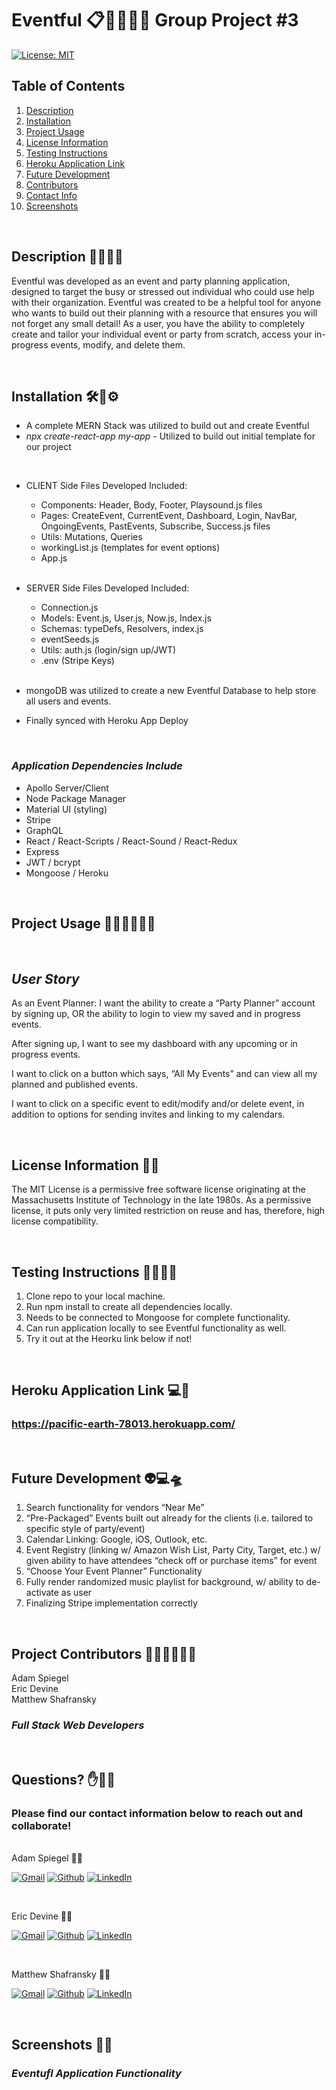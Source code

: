 # Eventful 📋🥳🎉🎈🎁 Group Project #3

[![License: MIT](https://img.shields.io/badge/License-MIT-yellow.svg)](https://opensource.org/licenses/MIT)

## Table of Contents

1.  [Description](#Description)
2.  [Installation](##Installation)
3.  [Project Usage](#Project-Usage)
4.  [License Information](#License-Information)
5.  [Testing Instructions](#Testing-Instructions)
6.  [Heroku Application Link](#Heroku-Application-Link)
7.  [Future Development](#Future-Development)
8.  [Contributors](##Project-Contributors)
9.  [Contact Info](#Questions)
10. [Screenshots](#Screenshots)

<br>

## Description 👗🎁🥂👔

Eventful was developed as an event and party planning application, designed to target the busy or stressed out individual who could use help with their organization. Eventful was created to be a helpful tool for anyone who wants to build out their planning with a resource that ensures you will not forget any small detail! As a user, you have the ability to completely create and tailor your individual event or party from scratch, access your in-progress events, modify, and delete them.

<br>

## Installation 🛠️🔩⚙️

- A complete MERN Stack was utilized to build out and create Eventful
- _npx create-react-app my-app_ - Utilized to build out initial template for our project

<br>

- CLIENT Side Files Developed Included:

  - Components: Header, Body, Footer, Playsound.js files
  - Pages: CreateEvent, CurrentEvent, Dashboard, Login, NavBar, OngoingEvents, PastEvents, Subscribe, Success.js files
  - Utils: Mutations, Queries
  - workingList.js (templates for event options)
  - App.js

  <br>

- SERVER Side Files Developed Included:

  - Connection.js
  - Models: Event.js, User.js, Now.js, Index.js
  - Schemas: typeDefs, Resolvers, index.js
  - eventSeeds.js
  - Utils: auth.js (login/sign up/JWT)
  - .env (Stripe Keys)

  <br>

- mongoDB was utilized to create a new Eventful Database to help store all users and events.
- Finally synced with Heroku App Deploy

<br>

### _Application Dependencies Include_

- Apollo Server/Client
- Node Package Manager
- Material UI (styling)
- Stripe
- GraphQL
- React / React-Scripts / React-Sound / React-Redux
- Express
- JWT / bcrypt
- Mongoose / Heroku

<br>

## Project Usage 👰‍♀️💌⛪🤵‍♂️

<br>

## _User Story_

As an Event Planner:
I want the ability to create a “Party Planner” account by signing up,
OR the ability to login to view my saved and in progress events.

After signing up,
I want to see my dashboard with any upcoming or in progress events.

I want to click on a button which says, “All My Events” and can view all my planned and published events.

I want to click on a specific event to edit/modify and/or delete event, in addition to options for sending invites and linking to my calendars.

<br>

## License Information 🎫📝

The MIT License is a permissive free software license originating at the Massachusetts Institute of Technology in the late 1980s. As a permissive license, it puts only very limited restriction on reuse and has, therefore, high license compatibility.

<br>

## Testing Instructions 🧪👨‍🔬🔬

1. Clone repo to your local machine.
2. Run npm install to create all dependencies locally.
3. Needs to be connected to Mongoose for complete functionality.
4. Can run application locally to see Eventful functionality as well.
5. Try it out at the Heorku link below if not!

<br>

## Heroku Application Link 💻🔗

### **https://pacific-earth-78013.herokuapp.com/**

<br>

## Future Development 👽💻🛸

1. Search functionality for vendors “Near Me”
2. “Pre-Packaged” Events built out already for the clients (i.e. tailored to specific style of party/event)
3. Calendar Linking: Google, iOS, Outlook, etc.
4. Event Registry (linking w/ Amazon Wish List, Party City, Target, etc.) w/ given ability to have attendees “check off or purchase items” for event
5. “Choose Your Event Planner” Functionality
6. Fully render randomized music playlist for background, w/ ability to de-activate as user
7. Finalizing Stripe implementation correctly

<br>

## Project Contributors 👨‍💻👨‍💻👨‍💻

Adam Spiegel<br>
Eric Devine<br>
Matthew Shafransky<br>

### _Full Stack Web Developers_

<br>

## Questions? ✋🤨❔

### Please find our contact information below to reach out and collaborate!

<br>
Adam Spiegel 🧑‍💻

[![Gmail](https://img.shields.io/badge/Gmail-D14836?style=for-the-badge&logo=gmail&logoColor=white)](mailto:AdamSpiegel23@gmail.com) [![Github](https://img.shields.io/badge/GitHub-100000?style=for-the-badge&logo=github&logoColor=white)](https://github.com/AdamSpiegel) [![LinkedIn](https://img.shields.io/badge/linkedin-%230077B5.svg?style=for-the-badge&logo=linkedin&logoColor=white)](https://www.linkedin.com/in/adam-spiegel-3086687/)

<br>

Eric Devine 🧑‍💻
<br>

[![Gmail](https://img.shields.io/badge/Gmail-D14836?style=for-the-badge&logo=gmail&logoColor=white)](mailto:eric.devine17@gmail.com) [![Github](https://img.shields.io/badge/GitHub-100000?style=for-the-badge&logo=github&logoColor=white)](https://github.com/BigPorg) [![LinkedIn](https://img.shields.io/badge/linkedin-%230077B5.svg?style=for-the-badge&logo=linkedin&logoColor=white)](https://www.linkedin.com/in/eric-devine-863250182/)

<br>

Matthew Shafransky 🧑‍💻
<br>

[![Gmail](https://img.shields.io/badge/Gmail-D14836?style=for-the-badge&logo=gmail&logoColor=white)](mailto:mpshafransky@gmail.com) [![Github](https://img.shields.io/badge/GitHub-100000?style=for-the-badge&logo=github&logoColor=white)](https://github.com/MpShafransky) [![LinkedIn](https://img.shields.io/badge/linkedin-%230077B5.svg?style=for-the-badge&logo=linkedin&logoColor=white)](https://www.linkedin.com/in/matthew-shafransky-7a7118212/)

<br>

## Screenshots 📸💥

### _Eventufl Application Functionality_

<br>
